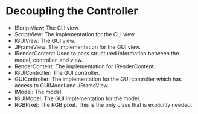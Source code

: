 # Decoupling the Controller

- IScriptView: The CLI view.
- ScriptView: The implementation for the CLI view.
- IGUIView: The GUI view.
- JFrameView: The implementation for the GUI view.
- IRenderContent: Used to pass structured information between the model, controller, and view.
- RenderContent: The implementation for IRenderContent.
- IGUIController: The GUI controller.
- GUIController: The implementation for the GUI controller which has access to GUIModel and JFrameView.
- IModel: The model.
- IGUIModel: The GUI implementation for the model.
- RGBPixel: The RGB pixel. This is the only class that is explicitly needed.
